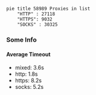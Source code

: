 
```mermaid
pie title 58989 Proxies in list
    "HTTP" : 27118
    "HTTPS": 9032
    "SOCKS" : 30325
```

### Some Info
#### Average Timeout

- mixed: 3.6s
- http: 1.8s
- https: 8.2s
- socks: 5.2s